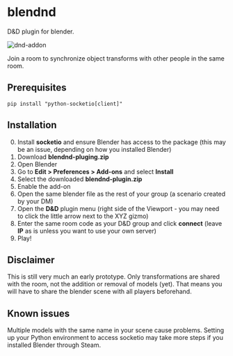 # blendnd
D&amp;D plugin for blender.

![dnd-addon](https://github.com/AEPSchmitt/blendnd/assets/9079958/bdcf92f9-5cb6-4995-9773-47b28ee30ad9)

Join a room to synchronize object transforms with other people in the same room.

## Prerequisites
```
pip install "python-socketio[client]"
```

## Installation
0. Install **socketio** and ensure Blender has access to the package (this may be an issue, depending on how you installed Blender)
1. Download **blendnd-pluging.zip**
2. Open Blender
3. Go to **Edit > Preferences > Add-ons** and select **Install**
4. Select the downloaded **blendnd-plugin.zip**
5. Enable the add-on
6. Open the same blender file as the rest of your group (a scenario created by your DM)
7. Open the **D&D** plugin menu (right side of the Viewport - you may need to click the little arrow next to the XYZ gizmo)
8. Enter the same room code as your D&D group and click **connect** (leave **IP** as is unless you want to use your own server)
9. Play!

## Disclaimer
This is still very much an early prototype. Only transformations are shared with the room, not the addition or removal of models (yet). That means you will have to share the blender scene with all players beforehand.

## Known issues
Multiple models with the same name in your scene cause problems.
Setting up your Python environment to access socketio may take more steps if you installed Blender through Steam.
